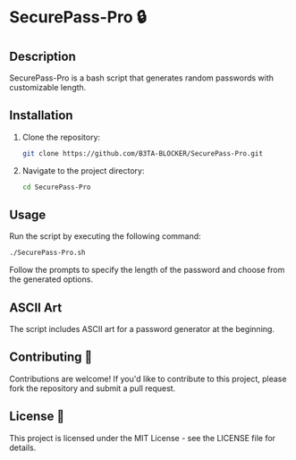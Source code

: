 # SecurePass-Pro 🔒

## Description
SecurePass-Pro is a bash script that generates random passwords with customizable length.

## Installation
1. Clone the repository:
    ```bash
    git clone https://github.com/B3TA-BLOCKER/SecurePass-Pro.git
    ```
2. Navigate to the project directory:
    ```bash
    cd SecurePass-Pro
    ```

## Usage
Run the script by executing the following command:
```bash
./SecurePass-Pro.sh
```
Follow the prompts to specify the length of the password and choose from the generated options.

## ASCII Art
The script includes ASCII art for a password generator at the beginning.

## Contributing 🤝
Contributions are welcome! If you'd like to contribute to this project, please fork the repository and submit a pull request.

## License 📝
This project is licensed under the MIT License - see the LICENSE file for details.
